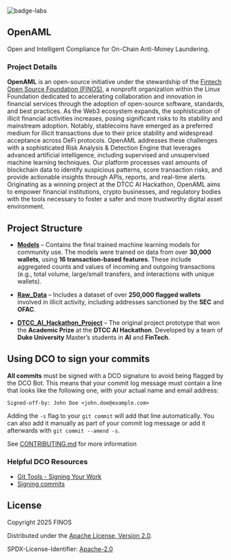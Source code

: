 ![badge-labs](https://user-images.githubusercontent.com/327285/230928932-7c75f8ed-e57b-41db-9fb7-a292a13a1e58.svg)

## OpenAML
Open and Intelligent Compliance for On-Chain Anti-Money Laundering.

### Project Details

**OpenAML** is an open-source initiative under the stewardship of the [Fintech Open Source Foundation (FINOS)](https://www.finos.org/), a nonprofit organization within the Linux Foundation dedicated to accelerating collaboration and innovation in financial services through the adoption of open-source software, standards, and best practices. As the Web3 ecosystem expands, the sophistication of illicit financial activities increases, posing significant risks to its stability and mainstream adoption. Notably, stablecoins have emerged as a preferred medium for illicit transactions due to their price stability and widespread acceptance across DeFi protocols. OpenAML addresses these challenges with a sophisticated Risk Analysis & Detection Engine that leverages advanced artificial intelligence, including supervised and unsupervised machine learning techniques. Our platform processes vast amounts of blockchain data to identify suspicious patterns, score transaction risks, and provide actionable insights through APIs, reports, and real-time alerts. Originating as a winning project at the DTCC AI Hackathon, OpenAML aims to empower financial institutions, crypto businesses, and regulatory bodies with the tools necessary to foster a safer and more trustworthy digital asset environment.



## Project Structure

* [**Models**](./Models) – Contains the final trained machine learning models for community use. The models were trained on data from over **30,000 wallets**, using **16 transaction-based features**. These include aggregated counts and values of incoming and outgoing transactions (e.g., total volume, large/small transfers, and interactions with unique wallets).

* [**Raw\_Data**](./Data) – Includes a dataset of over **250,000 flagged wallets** involved in illicit activity, including addresses sanctioned by the **SEC** and **OFAC**.

* [**DTCC\_AI\_Hackathon\_Project**](./Project_DTCC_AI_Hackathon) – The original project prototype that won the **Academic Prize** at the **DTCC AI Hackathon**. Developed by a team of **Duke University** Master’s students in **AI** and **FinTech**.


## Using DCO to sign your commits

**All commits** must be signed with a DCO signature to avoid being flagged by the DCO Bot. This means that your commit log message must contain a line that looks like the following one, with your actual name and email address:

```
Signed-off-by: John Doe <john.doe@example.com>
```

Adding the `-s` flag to your `git commit` will add that line automatically. You can also add it manually as part of your commit log message or add it afterwards with `git commit --amend -s`.

See [CONTRIBUTING.md](./.github/CONTRIBUTING.md) for more information

### Helpful DCO Resources
- [Git Tools - Signing Your Work](https://git-scm.com/book/en/v2/Git-Tools-Signing-Your-Work)
- [Signing commits
](https://docs.github.com/en/github/authenticating-to-github/signing-commits)


## License

Copyright 2025 FINOS

Distributed under the [Apache License, Version 2.0](http://www.apache.org/licenses/LICENSE-2.0).

SPDX-License-Identifier: [Apache-2.0](https://spdx.org/licenses/Apache-2.0)









